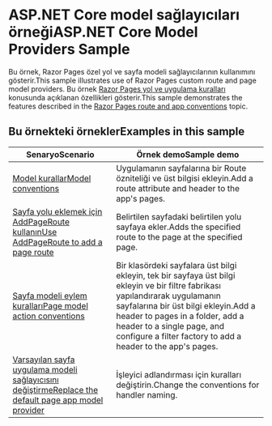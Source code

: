 # <a name="aspnet-core-model-providers-sample"></a><span data-ttu-id="b592f-101">ASP.NET Core model sağlayıcıları örneği</span><span class="sxs-lookup"><span data-stu-id="b592f-101">ASP.NET Core Model Providers Sample</span></span>

<span data-ttu-id="b592f-102">Bu örnek, Razor Pages özel yol ve sayfa modeli sağlayıcılarının kullanımını gösterir.</span><span class="sxs-lookup"><span data-stu-id="b592f-102">This sample illustrates use of Razor Pages custom route and page model providers.</span></span> <span data-ttu-id="b592f-103">Bu örnek [Razor Pages yol ve uygulama kuralları](https://docs.microsoft.com/aspnet/core/razor-pages/razor-pages-convention-features) konusunda açıklanan özellikleri gösterir.</span><span class="sxs-lookup"><span data-stu-id="b592f-103">This sample demonstrates the features described in the [Razor Pages route and app conventions](https://docs.microsoft.com/aspnet/core/razor-pages/razor-pages-convention-features) topic.</span></span>

## <a name="examples-in-this-sample"></a><span data-ttu-id="b592f-104">Bu örnekteki örnekler</span><span class="sxs-lookup"><span data-stu-id="b592f-104">Examples in this sample</span></span>

| <span data-ttu-id="b592f-105">Senaryo</span><span class="sxs-lookup"><span data-stu-id="b592f-105">Scenario</span></span> | <span data-ttu-id="b592f-106">Örnek demo</span><span class="sxs-lookup"><span data-stu-id="b592f-106">Sample demo</span></span> |
| -------- | ----------- |
| [<span data-ttu-id="b592f-107">Model kurallar</span><span class="sxs-lookup"><span data-stu-id="b592f-107">Model conventions</span></span>](https://docs.microsoft.com/aspnet/core/razor-pages/razor-pages-conventions#model-conventions) | <span data-ttu-id="b592f-108">Uygulamanın sayfalarına bir Route özniteliği ve üst bilgisi ekleyin.</span><span class="sxs-lookup"><span data-stu-id="b592f-108">Add a route attribute and header to the app's pages.</span></span> |
| [<span data-ttu-id="b592f-109">Sayfa yolu eklemek için AddPageRoute kullanın</span><span class="sxs-lookup"><span data-stu-id="b592f-109">Use AddPageRoute to add a page route</span></span>](https://docs.microsoft.com/aspnet/core/razor-pages/razor-pages-conventions#configure-a-page-route) | <span data-ttu-id="b592f-110">Belirtilen sayfadaki belirtilen yolu sayfaya ekler.</span><span class="sxs-lookup"><span data-stu-id="b592f-110">Adds the specified route to the page at the specified page.</span></span> |
| [<span data-ttu-id="b592f-111">Sayfa modeli eylem kuralları</span><span class="sxs-lookup"><span data-stu-id="b592f-111">Page model action conventions</span></span>](https://docs.microsoft.com/aspnet/core/razor-pages/razor-pages-conventions#page-model-action-conventions) | <span data-ttu-id="b592f-112">Bir klasördeki sayfalara üst bilgi ekleyin, tek bir sayfaya üst bilgi ekleyin ve bir filtre fabrikası yapılandırarak uygulamanın sayfalarına bir üst bilgi ekleyin.</span><span class="sxs-lookup"><span data-stu-id="b592f-112">Add a header to pages in a folder, add a header to a single page, and configure a filter factory to add a header to the app's pages.</span></span> |
| [<span data-ttu-id="b592f-113">Varsayılan sayfa uygulama modeli sağlayıcısını değiştirme</span><span class="sxs-lookup"><span data-stu-id="b592f-113">Replace the default page app model provider</span></span>](https://docs.microsoft.com/aspnet/core/razor-pages/razor-pages-conventions#replace-the-default-page-app-model-provider) | <span data-ttu-id="b592f-114">İşleyici adlandırması için kuralları değiştirin.</span><span class="sxs-lookup"><span data-stu-id="b592f-114">Change the conventions for handler naming.</span></span> |
